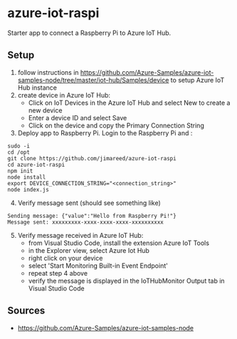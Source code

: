# azure-iot-raspi
Starter app to connect a Raspberry Pi to Azure IoT Hub.

## Setup

1. follow instructions in https://github.com/Azure-Samples/azure-iot-samples-node/tree/master/iot-hub/Samples/device to setup Azure IoT Hub instance
2. create device in Azure IoT Hub:
   - Click on IoT Devices in the Azure IoT Hub and select New to create a new device
   - Enter a device ID and select Save
   - Click on the device and copy the Primary Connection String
3. Deploy app to Raspberry Pi. Login to the Raspberry Pi and :
```
sudo -i
cd /opt
git clone https://github.com/jimareed/azure-iot-raspi
cd azure-iot-raspi
npm init
node install
export DEVICE_CONNECTION_STRING="<connection_string>"
node index.js
```
4. Verify message sent (should see something like)
```
Sending message: {"value":"Hello from Raspberry Pi!"}
Message sent: xxxxxxxxx-xxxx-xxxx-xxxx-xxxxxxxxxx
```
5. Verify message received in Azure IoT Hub:
   - from Visual Studio Code, install the extension Azure IoT Tools
   - in the Explorer view, select Azure Iot Hub
   - right click on your device
   - select 'Start Monitoring Built-in Event Endpoint'
   - repeat step 4 above
   - verify the message is displayed in the IoTHubMonitor Output tab in Visual Studio Code

## Sources
- https://github.com/Azure-Samples/azure-iot-samples-node
